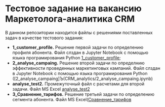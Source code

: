 # Тестовое задание на вакансию Маркетолога-аналитика CRM
В данном репозитории находится файлы с решениями поставленных задач в качестве тестового задания:
- **1_customer_profile.** Решение первой задачи по определению профиля абонента. Файл слздан в Jupyter Notebook с помощью языка програмирования Python [1_customer_profile](CRM_analytics/1_customer_profile.ipynb);
- **2_analyse_campaing.** Решение второй задачи по определнию эффективности проведенных маркетинговых кампаний.  Файл слздан в Jupyter Notebook с помощью языка програмирования Python ([2_analyse_campaing]Ъ(CRM_analytics/2_analyse_campaing.ipynb)
- **analyse_test2.** Промежуточный файл с расчетами для второй задачи. Файл MS Excel [analyse_test2](CRM_analytics/analyse_test2.xlsx)
- **3_Сравнение_тарифов.** Решение третьей задачи по определению сегмента абонента. Файл MS Excel([Сравнение_тарифов](CRM_analytics/3_Сравнение_тарифов.xlsx)
